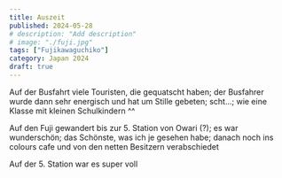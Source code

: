 ```yaml
---
title: Auszeit
published: 2024-05-28
# description: "Add description"
# image: "./fuji.jpg"
tags: ["Fujikawaguchiko"]
category: Japan 2024
draft: true
---
```


Auf der Busfahrt viele Touristen, die gequatscht haben; der Busfahrer wurde dann sehr energisch und hat um Stille gebeten; scht...; wie eine Klasse mit kleinen Schulkindern ^^

Auf den Fuji gewandert bis zur 5. Station von Owari (?); es war wunderschön; das Schönste, was ich je gesehen habe; danach noch ins colours cafe und von den netten Besitzern verabschiedet

Auf der 5. Station war es super voll
